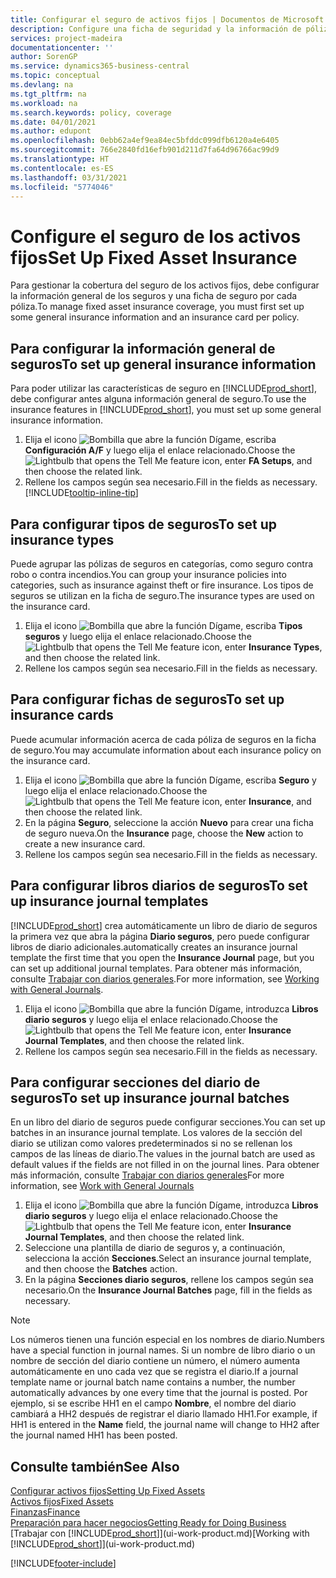 ```yaml
---
title: Configurar el seguro de activos fijos | Documentos de Microsoft
description: Configure una ficha de seguridad y la información de póliza de seguro general para administrar la cobertura del seguro de los activos fijos.
services: project-madeira
documentationcenter: ''
author: SorenGP
ms.service: dynamics365-business-central
ms.topic: conceptual
ms.devlang: na
ms.tgt_pltfrm: na
ms.workload: na
ms.search.keywords: policy, coverage
ms.date: 04/01/2021
ms.author: edupont
ms.openlocfilehash: 0ebb62a4ef9ea84ec5bfddc099dfb6120a4e6405
ms.sourcegitcommit: 766e2840fd16efb901d211d7fa64d96766ac99d9
ms.translationtype: HT
ms.contentlocale: es-ES
ms.lasthandoff: 03/31/2021
ms.locfileid: "5774046"
---
```

# <a name="set-up-fixed-asset-insurance"></a><span data-ttu-id="e248e-103">Configure el seguro de los activos fijos</span><span class="sxs-lookup"><span data-stu-id="e248e-103">Set Up Fixed Asset Insurance</span></span>
<span data-ttu-id="e248e-104">Para gestionar la cobertura del seguro de los activos fijos, debe configurar la información general de los seguros y una ficha de seguro por cada póliza.</span><span class="sxs-lookup"><span data-stu-id="e248e-104">To manage fixed asset insurance coverage, you must first set up some general insurance information and an insurance card per policy.</span></span>

## <a name="to-set-up-general-insurance-information"></a><span data-ttu-id="e248e-105">Para configurar la información general de seguros</span><span class="sxs-lookup"><span data-stu-id="e248e-105">To set up general insurance information</span></span>
<span data-ttu-id="e248e-106">Para poder utilizar las características de seguro en [!INCLUDE[prod_short](includes/prod_short.md)], debe configurar antes alguna información general de seguro.</span><span class="sxs-lookup"><span data-stu-id="e248e-106">To use the insurance features in [!INCLUDE[prod_short](includes/prod_short.md)], you must set up some general insurance information.</span></span>  

1. <span data-ttu-id="e248e-107">Elija el icono ![Bombilla que abre la función Dígame](media/ui-search/search_small.png "Dígame qué desea hacer"), escriba **Configuración A/F** y luego elija el enlace relacionado.</span><span class="sxs-lookup"><span data-stu-id="e248e-107">Choose the ![Lightbulb that opens the Tell Me feature](media/ui-search/search_small.png "Tell me what you want to do") icon, enter **FA Setups**, and then choose the related link.</span></span>  
2. <span data-ttu-id="e248e-108">Rellene los campos según sea necesario.</span><span class="sxs-lookup"><span data-stu-id="e248e-108">Fill in the fields as necessary.</span></span> [!INCLUDE[tooltip-inline-tip](includes/tooltip-inline-tip_md.md)]  

## <a name="to-set-up-insurance-types"></a><span data-ttu-id="e248e-109">Para configurar tipos de seguros</span><span class="sxs-lookup"><span data-stu-id="e248e-109">To set up insurance types</span></span>
<span data-ttu-id="e248e-110">Puede agrupar las pólizas de seguros en categorías, como seguro contra robo o contra incendios.</span><span class="sxs-lookup"><span data-stu-id="e248e-110">You can group your insurance policies into categories, such as insurance against theft or fire insurance.</span></span> <span data-ttu-id="e248e-111">Los tipos de seguros se utilizan en la ficha de seguro.</span><span class="sxs-lookup"><span data-stu-id="e248e-111">The insurance types are used on the insurance card.</span></span>

1. <span data-ttu-id="e248e-112">Elija el icono ![Bombilla que abre la función Dígame](media/ui-search/search_small.png "Dígame qué desea hacer"), escriba **Tipos seguros** y luego elija el enlace relacionado.</span><span class="sxs-lookup"><span data-stu-id="e248e-112">Choose the ![Lightbulb that opens the Tell Me feature](media/ui-search/search_small.png "Tell me what you want to do") icon, enter **Insurance Types**, and then choose the related link.</span></span>  
2. <span data-ttu-id="e248e-113">Rellene los campos según sea necesario.</span><span class="sxs-lookup"><span data-stu-id="e248e-113">Fill in the fields as necessary.</span></span>

## <a name="to-set-up-insurance-cards"></a><span data-ttu-id="e248e-114">Para configurar fichas de seguros</span><span class="sxs-lookup"><span data-stu-id="e248e-114">To set up insurance cards</span></span>
<span data-ttu-id="e248e-115">Puede acumular información acerca de cada póliza de seguros en la ficha de seguro.</span><span class="sxs-lookup"><span data-stu-id="e248e-115">You may accumulate information about each insurance policy on the insurance card.</span></span>  

1. <span data-ttu-id="e248e-116">Elija el icono ![Bombilla que abre la función Dígame](media/ui-search/search_small.png "Dígame qué desea hacer"), escriba **Seguro** y luego elija el enlace relacionado.</span><span class="sxs-lookup"><span data-stu-id="e248e-116">Choose the ![Lightbulb that opens the Tell Me feature](media/ui-search/search_small.png "Tell me what you want to do") icon, enter **Insurance**, and then choose the related link.</span></span>  
2. <span data-ttu-id="e248e-117">En la página **Seguro**, seleccione la acción **Nuevo** para crear una ficha de seguro nueva.</span><span class="sxs-lookup"><span data-stu-id="e248e-117">On the **Insurance** page, choose the **New** action to create a  new insurance card.</span></span>  
3. <span data-ttu-id="e248e-118">Rellene los campos según sea necesario.</span><span class="sxs-lookup"><span data-stu-id="e248e-118">Fill in the fields as necessary.</span></span>

## <a name="to-set-up-insurance-journal-templates"></a><span data-ttu-id="e248e-119">Para configurar libros diarios de seguros</span><span class="sxs-lookup"><span data-stu-id="e248e-119">To set up insurance journal templates</span></span>
[!INCLUDE[prod_short](includes/prod_short.md)] <span data-ttu-id="e248e-120">crea automáticamente un libro de diario de seguros la primera vez que abra la página **Diario seguros**, pero puede configurar libros de diario adicionales.</span><span class="sxs-lookup"><span data-stu-id="e248e-120">automatically creates an insurance journal template the first time that you open the **Insurance Journal** page, but you can set up additional journal templates.</span></span> <span data-ttu-id="e248e-121">Para obtener más información, consulte [Trabajar con diarios generales](ui-work-general-journals.md).</span><span class="sxs-lookup"><span data-stu-id="e248e-121">For more information, see [Working with General Journals](ui-work-general-journals.md).</span></span>  

1. <span data-ttu-id="e248e-122">Elija el icono ![Bombilla que abre la función Dígame](media/ui-search/search_small.png "Dígame qué desea hacer"), introduzca **Libros diario seguros** y luego elija el enlace relacionado.</span><span class="sxs-lookup"><span data-stu-id="e248e-122">Choose the ![Lightbulb that opens the Tell Me feature](media/ui-search/search_small.png "Tell me what you want to do") icon, enter **Insurance Journal Templates**, and then choose the related link.</span></span>  
2. <span data-ttu-id="e248e-123">Rellene los campos según sea necesario.</span><span class="sxs-lookup"><span data-stu-id="e248e-123">Fill in the fields as necessary.</span></span>

## <a name="to-set-up-insurance-journal-batches"></a><span data-ttu-id="e248e-124">Para configurar secciones del diario de seguros</span><span class="sxs-lookup"><span data-stu-id="e248e-124">To set up insurance journal batches</span></span>
<span data-ttu-id="e248e-125">En un libro del diario de seguros puede configurar secciones.</span><span class="sxs-lookup"><span data-stu-id="e248e-125">You can set up batches in an insurance journal template.</span></span> <span data-ttu-id="e248e-126">Los valores de la sección del diario se utilizan como valores predeterminados si no se rellenan los campos de las líneas de diario.</span><span class="sxs-lookup"><span data-stu-id="e248e-126">The values in the journal batch are used as default values if the fields are not filled in on the journal lines.</span></span> <span data-ttu-id="e248e-127">Para obtener más información, consulte [Trabajar con diarios generales](ui-work-general-journals.md)</span><span class="sxs-lookup"><span data-stu-id="e248e-127">For more information, see [Work with General Journals](ui-work-general-journals.md)</span></span>  

1. <span data-ttu-id="e248e-128">Elija el icono ![Bombilla que abre la función Dígame](media/ui-search/search_small.png "Dígame qué desea hacer"), introduzca **Libros diario seguros** y luego elija el enlace relacionado.</span><span class="sxs-lookup"><span data-stu-id="e248e-128">Choose the ![Lightbulb that opens the Tell Me feature](media/ui-search/search_small.png "Tell me what you want to do") icon, enter **Insurance Journal Templates**, and then choose the related link.</span></span>  
2. <span data-ttu-id="e248e-129">Seleccione una plantilla de diario de seguros y, a continuación, selecciona la acción **Secciones**.</span><span class="sxs-lookup"><span data-stu-id="e248e-129">Select an insurance journal template, and then choose the **Batches** action.</span></span>
3. <span data-ttu-id="e248e-130">En la página **Secciones diario seguros**, rellene los campos según sea necesario.</span><span class="sxs-lookup"><span data-stu-id="e248e-130">On the **Insurance Journal Batches** page, fill in the fields as necessary.</span></span>

> [!NOTE]  
>   <span data-ttu-id="e248e-131">Los números tienen una función especial en los nombres de diario.</span><span class="sxs-lookup"><span data-stu-id="e248e-131">Numbers have a special function in journal names.</span></span> <span data-ttu-id="e248e-132">Si un nombre de libro diario o un nombre de sección del diario contiene un número, el número aumenta automáticamente en uno cada vez que se registra el diario.</span><span class="sxs-lookup"><span data-stu-id="e248e-132">If a journal template name or journal batch name contains a number, the number automatically advances by one every time that the journal is posted.</span></span> <span data-ttu-id="e248e-133">Por ejemplo, si se escribe HH1 en el campo **Nombre**, el nombre del diario cambiará a HH2 después de registrar el diario llamado HH1.</span><span class="sxs-lookup"><span data-stu-id="e248e-133">For example, if HH1 is entered in the **Name** field, the journal name will change to HH2 after the journal named HH1 has been posted.</span></span>

## <a name="see-also"></a><span data-ttu-id="e248e-134">Consulte también</span><span class="sxs-lookup"><span data-stu-id="e248e-134">See Also</span></span>
[<span data-ttu-id="e248e-135">Configurar activos fijos</span><span class="sxs-lookup"><span data-stu-id="e248e-135">Setting Up Fixed Assets</span></span>](fa-setup.md)  
[<span data-ttu-id="e248e-136">Activos fijos</span><span class="sxs-lookup"><span data-stu-id="e248e-136">Fixed Assets</span></span>](fa-manage.md)  
[<span data-ttu-id="e248e-137">Finanzas</span><span class="sxs-lookup"><span data-stu-id="e248e-137">Finance</span></span>](finance.md)  
[<span data-ttu-id="e248e-138">Preparación para hacer negocios</span><span class="sxs-lookup"><span data-stu-id="e248e-138">Getting Ready for Doing Business</span></span>](ui-get-ready-business.md)  
<span data-ttu-id="e248e-139">[Trabajar con [!INCLUDE[prod_short](includes/prod_short.md)]](ui-work-product.md)</span><span class="sxs-lookup"><span data-stu-id="e248e-139">[Working with [!INCLUDE[prod_short](includes/prod_short.md)]](ui-work-product.md)</span></span>


[!INCLUDE[footer-include](includes/footer-banner.md)]